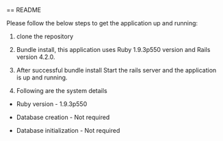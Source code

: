 == README

Please follow the below steps to get the application up and running:

1. clone the repository

2. Bundle install, this application uses Ruby 1.9.3p550 version and Rails version 4.2.0.

3. After successful bundle install Start the rails server and the application is up and running.

4. Following are the system details

* Ruby version - 1.9.3p550

* Database creation - Not required

* Database initialization - Not required

